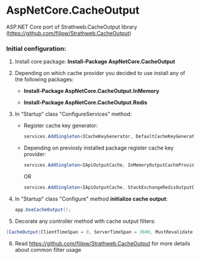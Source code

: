 # AspNetCore.CacheOutput

ASP.NET Core port of Strathweb.CacheOutput library (https://github.com/filipw/Strathweb.CacheOutput)

### Initial configuration:

1. Install core package: **Install-Package AspNetCore.CacheOutput**

2. Depending on which cache provider you decided to use install any of the following packages:

   * **Install-Package AspNetCore.CacheOutput.InMemory**

   * **Install-Package AspNetCore.CacheOutput.Redis**

3. In "Startup" class "ConfigureServices" method:

   * Register cache key generator:
   
     ```csharp
     services.AddSingleton<ICacheKeyGenerator, DefaultCacheKeyGenerator>();
     ```
   
   * Depending on previosly installed package register cache key provider:
   
     ```csharp
     services.AddSingleton<IApiOutputCache, InMemoryOutputCacheProvider>();
     ```
   
     OR
   
     ```csharp
     services.AddSingleton<IApiOutputCache, StackExchangeRedisOutputCacheProvider>();
     ```

4. In "Startup" class "Configure" method **initialize cache output**:

   ```csharp
   app.UseCacheOutput();
   ```
   
5. Decorate any controller method with cache output filters: 

```csharp
[CacheOutput(ClientTimeSpan = 0, ServerTimeSpan = 3600, MustRevalidate = true, ExcludeQueryStringFromCacheKey = false)]
```

6. Read https://github.com/filipw/Strathweb.CacheOutput for more details about common filter usage
